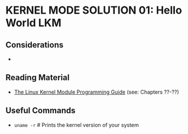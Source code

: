 # KERNEL MODE SOLUTION 01: Hello World LKM

## Considerations

- 

## Reading Material

- [The Linux Kernel Module Programming Guide](https://tldp.org/LDP/lkmpg/2.6/html/lkmpg.html) (see: Chapters ??-??)

## Useful Commands

- `uname -r`  # Prints the kernel version of your system
